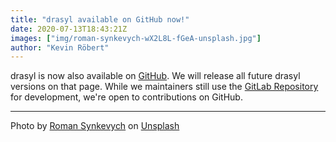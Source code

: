 ```yaml
---
title: "drasyl available on GitHub now!"
date: 2020-07-13T18:43:21Z
images: ["img/roman-synkevych-wX2L8L-fGeA-unsplash.jpg"]
author: "Kevin Röbert"
---
```


drasyl is now also available on [GitHub](https://github.com/drasyl/drasyl).
We will release all future drasyl versions on that page.
While we maintainers still use the [GitLab Repository](https://git.informatik.uni-hamburg.de/sane-public/drasyl) for development, we're open to contributions on GitHub.

<!--more-->

---

Photo by [Roman Synkevych](https://unsplash.com/@synkevych) on [Unsplash](https://unsplash.com/)